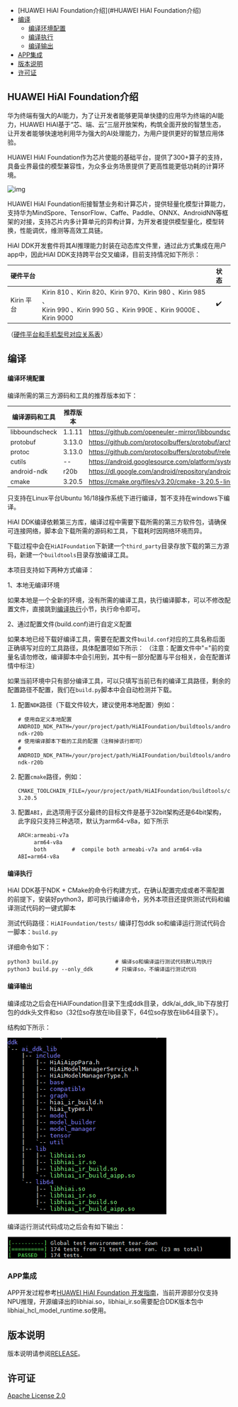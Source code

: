 - [HUAWEI HiAI Foundation介绍](#HUAWEI HiAI Foundation介绍)
- [编译](#编译)
    - [编译环境配置](#编译环境配置)
    - [编译执行](#编译执行)
    - [编译输出](#编译输出)
- [APP集成](#APP集成)
- [版本说明](#版本说明)
- [许可证](#许可证)


## HUAWEI HiAI Foundation介绍


华为终端有强大的AI能力，为了让开发者能够更简单快捷的应用华为终端的AI能力，HUAWEI HiAI基于“芯、端、云”三层开放架构，构筑全面开放的智慧生态，让开发者能够快速地利用华为强大的AI处理能力，为用户提供更好的智慧应用体验。

HUAWEI HiAI Foundation作为芯片使能的基础平台，提供了300+算子的支持，具备业界最佳的模型兼容性，为众多业务场景提供了更高性能更低功耗的计算环境。

![img](https://alliance-communityfile-drcn.dbankcdn.com/FileServer/getFile/cmtyPub/011/111/111/0000000000011111111.20210708144053.05364942099834414782288116808750:50520707094033:2800:E71B980B17A91C503882D5D8A2E8AE307EAFAF0F17176182128D36A683C8FEE6.png?needInitFileName=true?needInitFileName=true) 

HUAWEI HiAI Foundation衔接智慧业务和计算芯片，提供轻量化模型计算能力，支持华为MindSpore、TensorFlow、Caffe、Paddle、ONNX、AndroidNN等框架的对接，支持芯片内多计算单元的异构计算，为开发者提供模型量化，模型转换，性能调优，维测等高效工具链。

HiAI DDK开发套件将其AI推理能力封装在动态库文件里，通过此方式集成在用户app中，因此HiAI DDK支持跨平台交叉编译，目前支持情况如下所示：

| 硬件平台   |                                                              | 状态 |
| :--------- | :----------------------------------------------------------- | :--- |
| Kirin 平台 | Kirin 810 、Kirin 820、Kirin 970、Kirin 980 、Kirin 985 、<br />Kirin 990 、Kirin 990 5G 、Kirin 990E 、Kirin 9000E 、Kirin 9000 | ✔️    |

（[硬件平台和手机型号对应关系表](./doc/MappingHardWarePlatformAndPhoneModel.md)）

## 编译

#### 编译环境配置

编译所需的第三方源码和工具的推荐版本如下：

| 编译源码和工具   | 推荐版本 | 下载链接                                                     |
| -------------- | -------- | ------------------------------------------------------------ |
| libboundscheck | 1.1.11 | https://github.com/openeuler-mirror/libboundscheck/archive/refs/tags/v1.1.11.zip |
| protobuf       | 3.13.0  | https://github.com/protocolbuffers/protobuf/archive/refs/tags/v3.13.0.zip |
| protoc | 3.13.0 | https://github.com/protocolbuffers/protobuf/releases/download/v3.13.0/protoc-3.13.0-linux-x86_64.zip |
| cutils | -- | https://android.googlesource.com/platform/system/core/+archive/refs/heads/master/libcutils/include/cutils.tar.gz |
| android-ndk    | r20b     | https://dl.google.com/android/repository/android-ndk-r20b-linux-x86_64.zip |
| cmake          | 3.20.5 | https://cmake.org/files/v3.20/cmake-3.20.5-linux-x86_64.tar.gz |

只支持在Linux平台Ubuntu 16/18操作系统下进行编译，暂不支持在windows下编译。


HiAI DDK编译依赖第三方库，编译过程中需要下载所需的第三方软件包，请确保可连接网络，脚本会下载所需的源码和工具，下载耗时因网络环境而异。

下载过程中会在`HiAIFoundation`下新建一个`third_party`目录存放下载的第三方源码，新建一个`buildtools`目录存放编译工具。

本项目支持如下两种方式编译：

1、本地无编译环境

​	如果本地是一个全新的环境，没有所需的编译工具，执行编译脚本，可以不修改配置文件，直接跳到[编译执行](#编译执行)小节，执行命令即可。

2、通过配置文件(build.conf)进行自定义配置

​	如果本地已经下载好编译工具，需要在配置文件`build.conf`对应的工具名称后面正确填写对应的工具路径，具体配置项如下所示：
 （注意：配置文件中"="前的变量名请勿修改，编译脚本中会引用到，其中有一部分配置与平台相关，会在配置详情中标注）

   如果当前环境中只有部分编译工具，可以只填写当前已有的编译工具路径，剩余的配置路径不配置，我们在`build.py`脚本中会自动检测并下载。


1. 配置`NDK`路径（下载文件较大，建议使用本地配置）例如：
   ```
   # 使用自定义本地配置
   ANDROID_NDK_PATH=/your/project/path/HiAIFoundation/buildtools/android-ndk-r20b
   # 使用编译脚本下载的工具的配置（注释掉该行即可）
   # ANDROID_NDK_PATH=/your/project/path/HiAIFoundation/buildtools/android-ndk-r20b
   ```

2. 配置`cmake`路径，例如：
   ```
   CMAKE_TOOLCHAIN_FILE=/your/project/path/HiAIFoundation/buildtools/cmake-3.20.5
   ```

4. 配置`ABI`，此选项用于区分最终的目标文件是基于32bit架构还是64bit架构，此字段只支持三种选项，默认为arm64-v8a，如下所示

   ```
   ARCH:armeabi-v7a
        arm64-v8a
        both        #  compile both armeabi-v7a and arm64-v8a
   ABI=arm64-v8a
   ```

#### 编译执行

HiAI DDK基于NDK + CMake的命令行构建方式，在确认配置完成或者不需配置的前提下，安装好python3，即可执行编译命令，另外本项目还提供测试代码和编译测试代码的一键式脚本

测试代码路径：`HiAIFoundation/tests/`
编译打包ddk so和编译运行测试代码合一脚本：`build.py`

详细命令如下：

   ```
   python3 build.py                  # 编译so和编译运行测试代码默认均执行
   python3 build.py --only_ddk       # 只编译so，不编译运行测试代码
   ```


#### 编译输出

编译成功之后会在HiAIFoundation目录下生成ddk目录，ddk/ai_ddk_lib下存放打包的ddk头文件和so（32位so存放在lib目录下，64位so存放在lib64目录下）。

结构如下所示：

![image-20211228160620651](doc/images/ddk.png)


编译运行测试代码成功之后会有如下输出：

![image-20211228160620651](doc/images/image-20211228160620651.png)

### APP集成

APP开发过程参考[HUAWEI HiAI Foundation  开发指南](https://developer.huawei.com/consumer/cn/doc/development/hiai-Guides/dev-process-0000001052965551)，当前开源部分仅支持NPU推理，开源编译出的libhiai.so，libhiai_ir.so需要配合DDK版本包中libhiai_hcl_model_runtime.so使用。

## 版本说明

版本说明请参阅[RELEASE](RELEASE.md)。

## 许可证

[Apache License 2.0](LICENSE)

